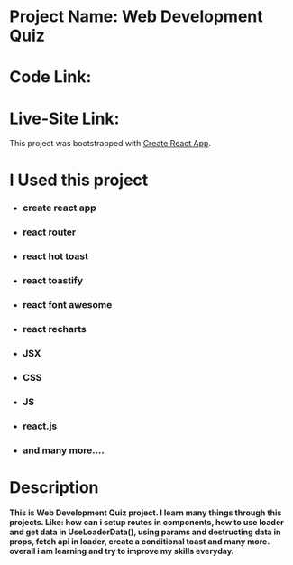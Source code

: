 # Project Name: Web Development Quiz

# Code Link: 
# Live-Site Link: 

This project was bootstrapped with [Create React App](https://github.com/facebook/create-react-app).

# I Used this project
* ### create react app
* ### react router
* ### react hot toast
* ### react toastify
* ### react font awesome
* ### react recharts
* ### JSX
* ### CSS
* ### JS
* ### react.js
* ### and many more....

# Description

#### This is Web Development Quiz project. I learn many things through this projects. Like:  how can i setup routes in components, how to use loader and get data in UseLoaderData(), using params and destructing data in props, fetch api in loader, create a conditional toast and many more. overall i am learning and try to improve my skills everyday. 
